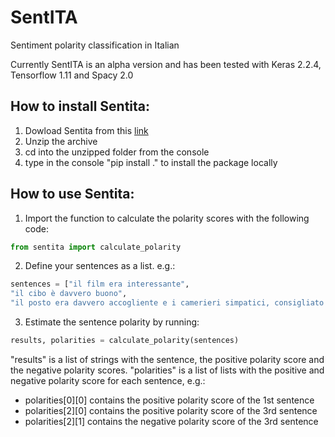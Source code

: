 # SentITA
Sentiment polarity classification in Italian

Currently SentITA is an alpha version and has been tested with Keras 2.2.4, Tensorflow 1.11 and Spacy 2.0

## How to install Sentita:
1. Dowload Sentita from this [link](https://drive.google.com/file/d/1s1BW3T_BysAhVZPai-3AUXpb68aYjQTS/view?usp=sharing)
2. Unzip the archive
3. cd into the unzipped folder from the console
4. type in the console "pip install ." to install the package locally


## How to use Sentita:
1. Import the function to calculate the polarity scores with the following code:

```python
from sentita import calculate_polarity
```
 
2. Define your sentences as a list. e.g.:

```python
sentences = ["il film era interessante",
"il cibo è davvero buono",
"il posto era davvero accogliente e i camerieri simpatici, consigliato!"]
```

3. Estimate the sentence polarity by running:

```python
results, polarities = calculate_polarity(sentences)
```
"results" is a list of strings with the sentence, the positive polarity score and the negative polarity scores.
"polarities" is a list of lists with the positive and negative polarity score for each sentence, e.g.:  
* polarities[0][0] contains the positive polarity score of the 1st sentence
* polarities[2][0] contains the positive polarity score of the 3rd sentence
* polarities[2][1] contains the negative polarity score of the 3rd sentence
